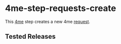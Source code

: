 # 4me-step-requests-create

This [4me](https://4me.com) step creates a new 4me [request](https://help.4me.com/help/request/).

## Tested Releases
